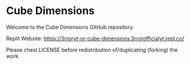# Cube Dimensions
Welcome to the Cube Dimensions GitHub repository.

Replit Website: https://3rroryt-or-cube-dimensions.3rrorofficialyt.repl.co/

Please chest LICENSE before redistribution of/duplicating (forking) the work.
